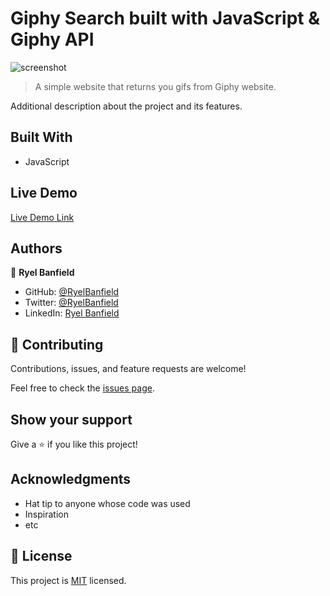 # Giphy Search built with JavaScript & Giphy API

![screenshot](./Screenshot.png)

> A simple website that returns you gifs from Giphy website.

Additional description about the project and its features.

## Built With

- JavaScript

## Live Demo

[Live Demo Link](https://ryelbanfield.github.io/giphy-search/)

## Authors

👤 **Ryel Banfield**

- GitHub: [@RyelBanfield](https://github.com/ryelbanfield)
- Twitter: [@RyelBanfield](https://twitter.com/ryelbanfield)
- LinkedIn: [Ryel Banfield](https://www.linkedin.com/in/ryel-banfield/)

## 🤝 Contributing

Contributions, issues, and feature requests are welcome!

Feel free to check the [issues page](issues/).

## Show your support

Give a ⭐️ if you like this project!

## Acknowledgments

- Hat tip to anyone whose code was used
- Inspiration
- etc

## 📝 License

This project is [MIT](LICENSE) licensed.
